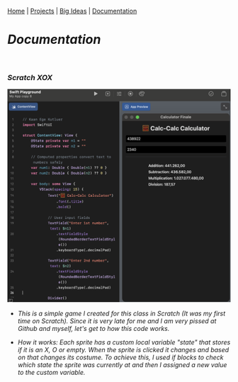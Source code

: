 [Home](https://kaankutluer.github.io/kaankutluer.github.io/) | [Projects](https://kaankutluer.github.io/kaankutluer.github.io/projects.md) | [Big Ideas](https://kaankutluer.github.io/kaankutluer.github.io/big_ideas.md) | [Documentation](https://kaankutluer.github.io/kaankutluer.github.io/documentation.md)


# ***Documentation***

<br>

### ***Scratch XOX***

<img src="Screenshot 2025-10-08 at 21.24.11.png" width="650">

- *This is a simple game I created for this class in Scratch (It was my first time on Scratch). Since it is very late for me and I am very pissed at Github and myself, let's get to how this code works.*

- *How it works: Each sprite has a custom local variable "state" that stores if it is an X, O or empty. When the sprite is clicked it changes and based on that changes its costume. To achieve this, I used if blocks to check which state the sprite was currently at and then I assigned a new value to the custom variable.*
